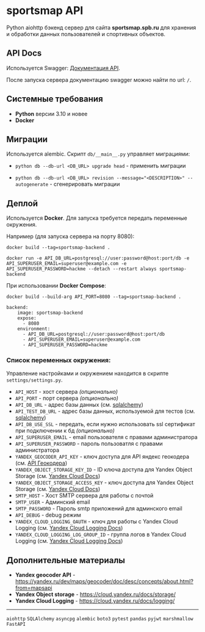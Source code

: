 # sportsmap API


Python aiohttp бэкенд сервер для сайта __sportsmap.spb.ru__
для хранения и обработки данных пользователей и 
спортивных объектов.


## API Docs


Используется Swagger: [Документация API](https://sportsmap.spb.ru/new-api/docs).

После запуска сервера документацию swagger можно найти по url: `/`.

## Системные требования


- __Python__ версии 3.10 и новее
- __Docker__ 


## Миграции

Используется alembic. Скрипт `db/__main__.py` управляет миграциями:

- `python db --db-url <DB_URL> upgrade head` - применить миграции

- `python db --db-url <DB_URL> revision --message="<DESCRIPTION>" --autogenerate` - сгенерировать миграции

## Деплой


Используется __Docker__. Для запуска требуется передать
переменные окружения.

Например (для запуска сервера на порту 8080):

`docker build --tag=sportsmap-backend .`

`docker run -e API_DB_URL=postgresql://user:password@host:port/db -e API_SUPERUSER_EMAIL=superuser@example.com -e API_SUPERUSER_PASSWORD=hackme --detach --restart always sportsmap-backend`

При использовании __Docker Compose__:

`docker build --build-arg API_PORT=8080 --tag=sportsmap-backend .`

```
backend:
    image: sportsmap-backend
    expose:
      - 8080
    environment:
      - API_DB_URL=postgresql://user:password@host:port/db
      - API_SUPERUSER_EMAIL=superuser@example.com
      - API_SUPERUSER_PASSWORD=hackme
```

### Список переменных окружения:

Управление настройками и окружением находится в скрипте `settings/settings.py`.

- `API_HOST` - хост сервера _(опционально)_
- `API_PORT` - порт сервера _(опционально)_
- `API_DB_URL` - адрес базы данных (см. [sqlalchemy](https://docs.sqlalchemy.org/en/20/core/engines.html#database-urls))
- `API_TEST_DB_URL` - адрес базы данных, используемой для тестов (см. [sqlalchemy](https://docs.sqlalchemy.org/en/20/core/engines.html#database-urls))
- `API_DB_USE_SSL` - передать, если нужно использовать ssl сертификат при подключении к бд _(опционально)_
- `API_SUPERUSER_EMAIL` - email пользователя с правами администратора
- `API_SUPERUSER_PASSWORD` - пароль пользоватля с правами администратора
- `YANDEX_GEOCODER_API_KEY` - ключ доступа для API яндекс геокодера (см. [API Геокодера](https://yandex.ru/dev/maps/geocoder/doc/desc/concepts/about.html?from=mapsapi))
- `YANDEX_OBJECT_STORAGE_KEY_ID` - ID ключа доступа для Yandex Object Storage (см. [Yandex Cloud Docs](https://cloud.yandex.ru/docs/iam/operations/sa/create-access-key))
- `YANDEX_OBJECT_STORAGE_ACCESS_KEY` - ключ доступа для Yandex Object Storage (см. [Yandex Cloud Docs](https://cloud.yandex.ru/docs/iam/operations/sa/create-access-key))
- `SMTP_HOST` - Хост SMTP сервера для работы с почтой
- `SMTP_USER` - Админский email
- `SMTP_PASSWORD` - Пароль smtp приложений для админского email
- `API_DEBUG` - debug режим
- `YANDEX_CLOUD_LOGGING_OAUTH` - ключ для работы с Yandex Cloud Logging (см. [Yandex Cloud Logging Docs](https://cloud.yandex.ru/docs/logging/))
- `YANDEX_CLOUD_LOGGING_LOG_GROUP_ID` - группа логов в Yandex Cloud Logging (см. [Yandex Cloud Logging Docs](https://cloud.yandex.ru/docs/logging/))


## Дополнительные материалы


- __Yandex geocoder API__ - https://yandex.ru/dev/maps/geocoder/doc/desc/concepts/about.html?from=mapsapi
- __Yandex Object storage__ - https://cloud.yandex.ru/docs/storage/
- __Yandex Cloud Logging__ - https://cloud.yandex.ru/docs/logging/
---

`aiohttp` `SQLAlchemy` `asyncpg` `alembic` `boto3` `pytest` `pandas` `pyjwt` `marshmallow` `FastAPI`